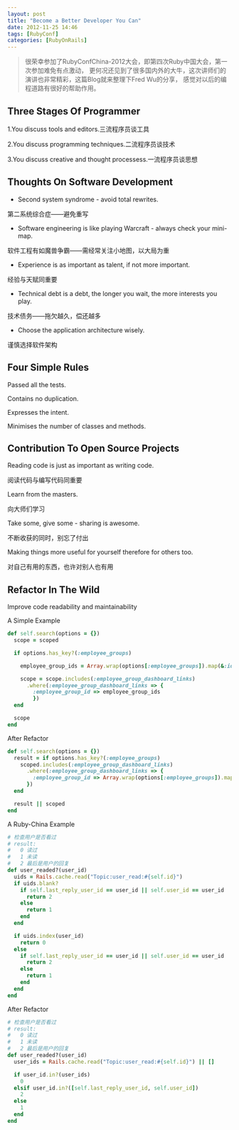 ```yaml
---
layout: post
title: "Become a Better Developer You Can"
date: 2012-11-25 14:46
tags: [RubyConf]
categories: [RubyOnRails]
---
```


> 很荣幸参加了RubyConfChina-2012大会，即第四次Ruby中国大会，第一次参加难免有点激动，
> 更何况还见到了很多国内外的大牛，这次讲师们的演讲也非常精彩，这篇Blog就来整理下Fred Wu的分享，
> 感觉对以后的编程道路有很好的帮助作用。

## Three Stages Of Programmer

1.You discuss tools and editors.三流程序员谈工具

2.You discuss programming techniques.二流程序员谈技术

3.You discuss creative and thought processess.一流程序员谈思想

<!--more-->

## Thoughts On Software Development

* Second system syndrome - avoid total rewrites.

第二系统综合症——避免重写

* Software engineering is like playing Warcraft - always check your mini-map.

软件工程有如魔兽争霸——需经常关注小地图，以大局为重

* Experience is as important as talent, if not more important.

经验与天赋同重要

* Technical debt is a debt, the longer you wait, the more interests you play.

技术债务——拖欠越久，偿还越多

* Choose the application architecture wisely.

谨慎选择软件架构

## Four Simple Rules

Passed all the tests.

Contains no duplication.

Expresses the intent.

Minimises the number of classes and methods.

## Contribution To Open Source Projects

Reading code is just as important as writing code.

阅读代码与编写代码同重要

Learn from the masters.

向大师们学习

Take some, give some - sharing is awesome.

不断收获的同时，别忘了付出

Making things more useful for yourself therefore for others too.

对自己有用的东西，也许对别人也有用

## Refactor In The Wild

Improve code readability and maintainability

A Simple Example

```ruby
def self.search(options = {})
  scope = scoped

  if options.has_key?(:employee_groups)

    employee_group_ids = Array.wrap(options[:employee_groups]).map(&:id)

    scope = scope.includes(:employee_group_dashboard_links)
      .where(:employee_group_dashboard_links => {
      	:employee_group_id => employee_group_ids
      	})
  end

  scope
end
```

After Refactor

```ruby
def self.search(options = {})
  result = if options.has_key?(:employee_groups)
    scoped.includes(:employee_group_dashboard_links)
      .where(:employee_group_dashboard_links => {
        :employee_group_id => Array.wrap(options[:employee_groups]).map(&:id)
      })
  end

  result || scoped
end
```

A Ruby-China Example

```ruby
# 检查用户是否看过
# result:
#   0 读过
#   1 未读
#   2 最后是用户的回复
def user_readed?(user_id)
  uids = Rails.cache.read("Topic:user_read:#{self.id}")
  if uids.blank?
    if self.last_reply_user_id == user_id || self.user_id == user_id
      return 2
    else
      return 1
    end
  end

  if uids.index(user_id)
    return 0
  else
    if self.last_reply_user_id == user_id || self.user_id == user_id
      return 2
    else
      return 1
    end
  end
end
```

After Refactor

```ruby
# 检查用户是否看过
# result:
#   0 读过
#   1 未读
#   2 最后是用户的回复
def user_readed?(user_id)
  user_ids = Rails.cache.read("Topic:user_read:#{self.id}") || []

  if user_id.in?(user_ids)
    0
  elsif user_id.in?([self.last_reply_user_id, self.user_id])
    2
  else
    1
  end
end
```

